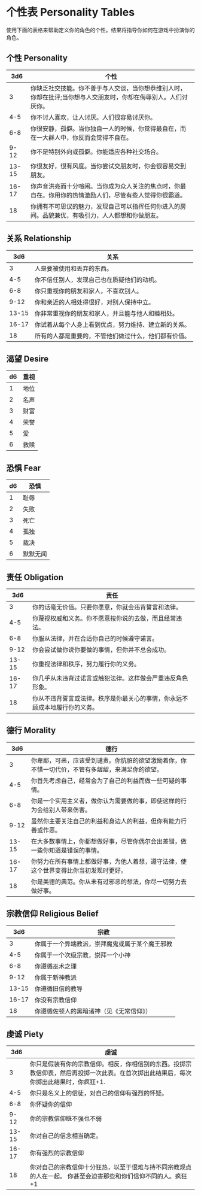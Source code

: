 # 个性表 Personality Tables

使用下面的表格来帮助定义你的角色的个性。结果将指导你如何在游戏中扮演你的角色。

## 个性 Personality

<table>
<thead>
<tr class="header">
<th>3d6</th>
<th>个性</th>
</tr>
</thead>
<tbody>
<tr class="odd">
<td>3</td>
<td>你缺乏社交技能。你不善于与人交谈，当你想恭维别人时，你却在批评;当你想与人交朋友时，你却在侮辱别人。人们讨厌你。</td>
</tr>
<tr class="even">
<td>4-5</td>
<td>你不讨人喜欢，让人讨厌。人们很容易讨厌你。</td>
</tr>
<tr class="odd">
<td>6-8</td>
<td>你很安静，孤僻。当你独自一人的时候，你觉得最自在，而在一大群人中，你反而会觉得不自在。</td>
</tr>
<tr class="even">
<td>9-12</td>
<td>你不是特别外向或孤僻。你能适应各种社交场合。</td>
</tr>
<tr class="odd">
<td>13-15</td>
<td>你很友好，很有风度。当你尝试交朋友时，你会很容易交到朋友。</td>
</tr>
<tr class="even">
<td>16-17</td>
<td>你声音洪亮而十分喧闹。当你成为众人关注的焦点时，你最自在。你用你的热情激励人们，尽管有些人觉得你很霸道。</td>
</tr>
<tr class="odd">
<td>18</td>
<td>你拥有不可思议的魅力，发现自己可以指挥任何你进入的房间。品貌兼优，有吸引力，人人都想和你做朋友。</td>
</tr>
</tbody>
</table>

## 关系 Relationship

<table>
<thead>
<tr class="header">
<th>3d6</th>
<th>关系</th>
</tr>
</thead>
<tbody>
<tr class="odd">
<td>3</td>
<td>人是要被使用和丢弃的东西。</td>
</tr>
<tr class="even">
<td>4-5</td>
<td>你不信任别人，发现自己也在质疑他们的动机。</td>
</tr>
<tr class="odd">
<td>6-8</td>
<td>你只重视你的朋友和家人，不喜欢别人。</td>
</tr>
<tr class="even">
<td>9-12</td>
<td>你和亲近的人相处得很好，对别人保持中立。</td>
</tr>
<tr class="odd">
<td>13-15</td>
<td>你非常重视你的朋友和家人，并且能与他人和睦相处。</td>
</tr>
<tr class="even">
<td>16-17</td>
<td>你试着从每个人身上看到优点，努力维持、建立新的关系。</td>
</tr>
<tr class="odd">
<td>18</td>
<td>所有的人都是重要的，不管他们做过什么，他们都有价值。</td>
</tr>
</tbody>
</table>

## 渴望 Desire

<table>
<thead>
<tr class="header">
<th>d6</th>
<th>重视</th>
</tr>
</thead>
<tbody>
<tr class="odd">
<td>1</td>
<td>地位</td>
</tr>
<tr class="even">
<td>2</td>
<td>名声</td>
</tr>
<tr class="odd">
<td>3</td>
<td>财富</td>
</tr>
<tr class="even">
<td>4</td>
<td>荣誉</td>
</tr>
<tr class="odd">
<td>5</td>
<td>爱</td>
</tr>
<tr class="even">
<td>6</td>
<td>救赎</td>
</tr>
</tbody>
</table>

## 恐惧 Fear

<table>
<thead>
<tr class="header">
<th>d6</th>
<th>恐惧</th>
</tr>
</thead>
<tbody>
<tr class="odd">
<td>1</td>
<td>耻辱</td>
</tr>
<tr class="even">
<td>2</td>
<td>失败</td>
</tr>
<tr class="odd">
<td>3</td>
<td>死亡</td>
</tr>
<tr class="even">
<td>4</td>
<td>孤独</td>
</tr>
<tr class="odd">
<td>5</td>
<td>裁决</td>
</tr>
<tr class="even">
<td>6</td>
<td>默默无闻</td>
</tr>
</tbody>
</table>

## 责任 Obligation

<table>
<thead>
<tr class="header">
<th>3d6</th>
<th>责任</th>
</tr>
</thead>
<tbody>
<tr class="odd">
<td>3</td>
<td>你的话毫无价值。只要你愿意，你就会违背誓言和法律。</td>
</tr>
<tr class="even">
<td>4-5</td>
<td>你蔑视权威和义务。你不愿意按你说的去做，而且经常违法。</td>
</tr>
<tr class="odd">
<td>6-8</td>
<td>你服从法律，并在合适你自己的时候遵守诺言。</td>
</tr>
<tr class="even">
<td>9-12</td>
<td>你会尝试做你说你要做的事情，但你并不总会成功。</td>
</tr>
<tr class="odd">
<td>13-15</td>
<td>你重视法律和秩序，努力履行你的义务。</td>
</tr>
<tr class="even">
<td>16-17</td>
<td>你几乎从未违背过诺言或触犯法律。这样做会严重违反角色形象。</td>
</tr>
<tr class="odd">
<td>18</td>
<td>你从不违背誓言或法律。秩序是你最关心的事情，你永远不顾成本地履行你的义务。</td>
</tr>
</tbody>
</table>

## 德行 Morality

<table>
<thead>
<tr class="header">
<th>3d6</th>
<th>德行</th>
</tr>
</thead>
<tbody>
<tr class="odd">
<td>3</td>
<td>你卑鄙，可恶，应该受到谴责。你肮脏的欲望激励着你，你不惜一切代价，不管有多龌龊，来满足你的欲望。</td>
</tr>
<tr class="even">
<td>4-5</td>
<td>你首先考虑自己，经常会为了自己的利益而做一些可疑的事情。</td>
</tr>
<tr class="odd">
<td>6-8</td>
<td>你是一个实用主义者，做你认为需要做的事，即使这样的行为会给别人带来伤害。</td>
</tr>
<tr class="even">
<td>9-12</td>
<td>虽然你主要关注自己的利益和身边人的利益，但你有能力行善或作恶。</td>
</tr>
<tr class="odd">
<td>13-15</td>
<td>在大多数事情上，你都想做好事，尽管你偶尔会出差错，做一些你知道是错误的事情。</td>
</tr>
<tr class="even">
<td>16-17</td>
<td>你努力在所有事情上都做好事，为他人着想，遵守法律，使这个世界变得比你当初发现时更好。</td>
</tr>
<tr class="odd">
<td>18</td>
<td>你是美德的典范。你从未有过邪恶的想法，你尽一切努力去做好事。</td>
</tr>
</tbody>
</table>

## 宗教信仰 Religious Belief

<table>
<thead>
<tr class="header">
<th>3d6</th>
<th>宗教</th>
</tr>
</thead>
<tbody>
<tr class="odd">
<td>3</td>
<td>你属于一个异端教派，崇拜魔鬼或属于某个魔王邪教</td>
</tr>
<tr class="even">
<td>4-5</td>
<td>你属于一个次级宗教，崇拜一个小神</td>
</tr>
<tr class="odd">
<td>6-8</td>
<td>你遵循巫术之理</td>
</tr>
<tr class="even">
<td>9-12</td>
<td>你属于新神教派</td>
</tr>
<tr class="odd">
<td>13-15</td>
<td>你遵循旧信的教导</td>
</tr>
<tr class="even">
<td>16-17</td>
<td>你没有宗教信仰</td>
</tr>
<tr class="odd">
<td>18</td>
<td>你遵循佐顿人的黑暗诸神（见《无常信仰》）</td>
</tr>
</tbody>
</table>

## 虔诚 Piety

<table>
<thead>
<tr class="header">
<th>3d6</th>
<th>虔诚</th>
</tr>
</thead>
<tbody>
<tr class="odd">
<td>3</td>
<td>你只是假装有你的宗教信仰。相反，你相信别的东西。投掷宗教信仰表，然后再投掷一次此表。在首次掷出此结果后，每次你掷出此结果时，你疯狂+1.</td>
</tr>
<tr class="even">
<td>4-5</td>
<td>你只是名义上的信徒，对自己的信仰有强烈的怀疑。</td>
</tr>
<tr class="odd">
<td>6-8</td>
<td>你怀疑你的信仰</td>
</tr>
<tr class="even">
<td>9-12</td>
<td>你的宗教信仰既不强也不弱</td>
</tr>
<tr class="odd">
<td>13-15</td>
<td>你对自己的信念相当确定。</td>
</tr>
<tr class="even">
<td>16-17</td>
<td>你有强烈的宗教信仰</td>
</tr>
<tr class="odd">
<td>18</td>
<td>你对自己的宗教信仰十分狂热，以至于很难与持不同宗教观点的人在一起。
你甚至会迫害那些和你们信仰不同的人。疯狂+1</td>
</tr>
</tbody>
</table>
